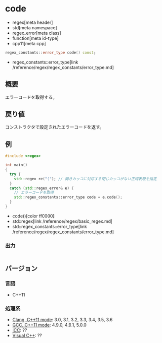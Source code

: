 # code
* regex[meta header]
* std[meta namespace]
* regex_error[meta class]
* function[meta id-type]
* cpp11[meta cpp]

```cpp
regex_constants::error_type code() const;
```
* regex_constants::error_type[link /reference/regex/regex_constants/error_type.md]

## 概要
エラーコードを取得する。


## 戻り値
コンストラクタで設定されたエラーコードを返す。


## 例
```cpp example
#include <regex>

int main()
{
  try {
    std::regex re("("); // 開きカッコに対応する閉じカッコがない正規表現を指定
  }
  catch (std::regex_error& e) {
    // エラーコードを取得
    std::regex_constants::error_type code = e.code();
  }
}
```
* code()[color ff0000]
* std::regex[link /reference/regex/basic_regex.md]
* std::regex_constants::error_type[link /reference/regex/regex_constants/error_type.md]

### 出力
```
```


## バージョン
### 言語
- C++11

### 処理系
- [Clang, C++11 mode](/implementation.md#clang): 3.0, 3.1, 3.2, 3.3, 3.4, 3.5, 3.6
- [GCC, C++11 mode](/implementation.md#gcc): 4.9.0, 4.9.1, 5.0.0
- [ICC](/implementation.md#icc): ??
- [Visual C++](/implementation.md#visual_cpp): ??
